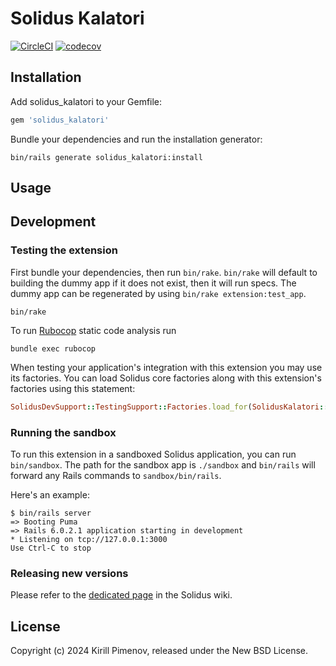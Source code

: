 # Solidus Kalatori

[![CircleCI](https://circleci.com/gh/solidusio-contrib/solidus_kalatori.svg?style=shield)](https://circleci.com/gh/solidusio-contrib/solidus_kalatori)
[![codecov](https://codecov.io/gh/solidusio-contrib/solidus_kalatori/branch/main/graph/badge.svg)](https://codecov.io/gh/solidusio-contrib/solidus_kalatori)

<!-- Explain what your extension does. -->

## Installation

Add solidus_kalatori to your Gemfile:

```ruby
gem 'solidus_kalatori'
```

Bundle your dependencies and run the installation generator:

```shell
bin/rails generate solidus_kalatori:install
```

## Usage

<!-- Explain how to use your extension once it's been installed. -->

## Development

### Testing the extension

First bundle your dependencies, then run `bin/rake`. `bin/rake` will default to building the dummy
app if it does not exist, then it will run specs. The dummy app can be regenerated by using
`bin/rake extension:test_app`.

```shell
bin/rake
```

To run [Rubocop](https://github.com/bbatsov/rubocop) static code analysis run

```shell
bundle exec rubocop
```

When testing your application's integration with this extension you may use its factories.
You can load Solidus core factories along with this extension's factories using this statement:

```ruby
SolidusDevSupport::TestingSupport::Factories.load_for(SolidusKalatori::Engine)
```

### Running the sandbox

To run this extension in a sandboxed Solidus application, you can run `bin/sandbox`. The path for
the sandbox app is `./sandbox` and `bin/rails` will forward any Rails commands to
`sandbox/bin/rails`.

Here's an example:

```
$ bin/rails server
=> Booting Puma
=> Rails 6.0.2.1 application starting in development
* Listening on tcp://127.0.0.1:3000
Use Ctrl-C to stop
```

### Releasing new versions

Please refer to the [dedicated page](https://github.com/solidusio/solidus/wiki/How-to-release-extensions) in the Solidus wiki.

## License

Copyright (c) 2024 Kirill Pimenov, released under the New BSD License.
